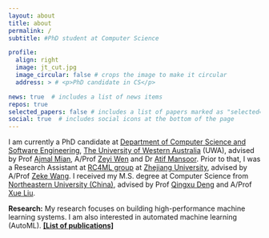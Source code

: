 ```yaml
---
layout: about
title: about
permalink: /
subtitle: #PhD student at Computer Science

profile:
  align: right
  image: jt_cut.jpg
  image_circular: false # crops the image to make it circular
  address: > # <p>PhD candidate in CS</p>

news: true  # includes a list of news items
repos: true
selected_papers: false # includes a list of papers marked as "selected={true}"
social: true  # includes social icons at the bottom of the page
---
```


<!-- <h2>about me</h2> -->
I am currently a PhD candidate at [Department of Computer Science and Software Engineering](https://www.uwa.edu.au/schools/Physics-Mathematics-Computing/Department-of-Computer-Science-and-Software-Engineering), [The University of Western Australia](https://www.uwa.edu.au/home) (UWA), advised by Prof [Ajmal Mian](https://ajmalsaeed.net/), A/Prof [Zeyi Wen](https://zeyiwen.github.io/) and Dr [Atif Mansoor](https://research-repository.uwa.edu.au/en/persons/atif-mansoor).
Prior to that, I was a Research Assistant at [RC4ML group](https://github.com/RC4ML) at [Zhejiang University](http://www.zju.edu.cn/), advised by A/Prof [Zeke Wang](https://wangzeke.github.io/).
I received my M.S. degree at Computer Science from [Northeastern University (China)](http://www.neu.edu.cn/), advised by Prof [Qingxu Deng](http://www.neu-rtes.org/~dengqx/) and A/Prof [Xue Liu](http://www.cse.neu.edu.cn/2019/0813/c6641a157482/page.htm).
<!-- I obtained my M.S. and B.S. degree at Computer Science from [Northeastern University (China)](http://www.neu.edu.cn/) and [North University of China](http://www.nuc.edu.cn/) respectively.  -->

<!-- <h2>research</h2> -->
<b>Research:</b> My research focuses on building high-performance machine learning systems. I am also interested in automated machine learning (AutoML). 
**[[List of publications]](/publications/)**

<!-- My boyfriend Peiyu Yang is a PhD candidate at UWA, conducting research on explainable artificial intelligence and robust model training. Checkout out his [webpage](https://ypeiyu.github.io/). -->



<!-- Link to your social media connections, too. This theme is set up to use [Font Awesome icons](http://fortawesome.github.io/Font-Awesome/) and [Academicons](https://jpswalsh.github.io/academicons/), like the ones below. Add your Facebook, Twitter, LinkedIn, Google Scholar, or just disable all of them. -->
